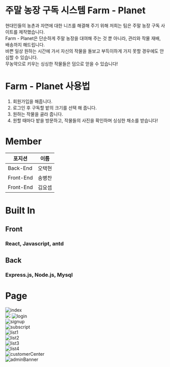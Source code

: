 # 주말 농장 구독 시스템 Farm - Planet

현대인들의 농촌과 자연에 대한 니즈를 해결해 주기 위해 저희는 팀은 주말 농장 구독 사이트를 제작했습니다.   
Farm - Planet은 단순하게 주말 농장을 대여해 주는 것 뿐 아니라, 관리와 작물 재배, 배송까지 해드립니다.   
바쁜 일상 원하는 시간에 가서 자신의 작물을 돌보고 부득이하게 가지 못할 경우에도 안심할 수 있습니다.   
무농약으로 키우는 싱싱한 작물들은 덤으로 얻을 수 있습니다!

# Farm - Planet 사용법   

1. 회원가입을 해줍니다.
2. 로그인 후 구독할 밭의 크기를 선택 해 줍니다.
3. 원하는 작물을 골라 줍니다.
4. 원할 때마다 밭을 방문하고, 작물들의 사진을 확인하며 싱싱한 채소를 받습니다!


# Member
| 포지션  | 이름    |
|---------|--------|
|Back-End | 오택현 |   
|Front-End| 송병찬 |   
|Front-End| 김요셉 |   




# Built In   

##  Front   

### React, Javascript, antd   

## Back   

### Express.js, Node.js, Mysql   



# Page   

![index](./screenshot/localhost_3000_.png)   
<img src="./screenshot/localhost_3000_.png" />
![login](./screenshot/localhost_3000_login.png)   
![signup](./screenshot/localhost_3000_signup.png)   
![subscript](./screenshot/localhost_3000_subscript.png)   
![list1](./screenshot/localhost_3000_list.png)   
![list2](./screenshot/localhost_3000_list(1).png)   
![list3](./screenshot/localhost_3000_list(2).png)   
![list4](./screenshot/localhost_3000_list(3).png)   
![customerCenter](./screenshot/localhost_3000_customer-center.png)   
![adminBanner](./screenshot/localhost_3000_admin_banner.png)   